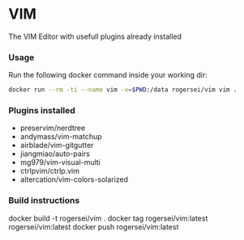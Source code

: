 # VIM

The VIM Editor with usefull plugins already installed



### Usage

Run the following docker command inside your working dir:
```bash
docker run --rm -ti --name vim -v=$PWD:/data rogersei/vim vim .
```

### Plugins installed

- preservim/nerdtree
- andymass/vim-matchup
- airblade/vim-gitgutter
- jiangmiao/auto-pairs
- mg979/vim-visual-multi
- ctrlpvim/ctrlp.vim
- altercation/vim-colors-solarized

### Build instructions
docker build -t rogersei/vim .
docker tag rogersei/vim:latest rogersei/vim:latest
docker push rogersei/vim:latest
